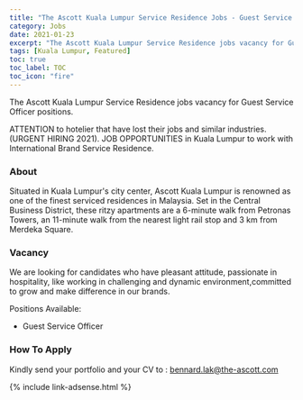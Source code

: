```yaml
---
title: "The Ascott Kuala Lumpur Service Residence Jobs - Guest Service Officer" 
category: Jobs 
date: 2021-01-23
excerpt: "The Ascott Kuala Lumpur Service Residence jobs vacancy for Guest Service Officer positions." 
tags: [Kuala Lumpur, Featured] 
toc: true 
toc_label: TOC 
toc_icon: "fire" 
--- 
```


The Ascott Kuala Lumpur Service Residence jobs vacancy for Guest Service Officer positions.

ATTENTION to hotelier that have lost their jobs and similar industries. (URGENT HIRING 2021). JOB OPPORTUNITIES in Kuala Lumpur to work with International Brand Service Residence. 

### About
Situated in Kuala Lumpur's city center, Ascott Kuala Lumpur is renowned as one of the finest serviced residences in Malaysia. Set in the Central Business District, these ritzy apartments are a 6-minute walk from Petronas Towers, an 11-minute walk from the nearest light rail stop and 3 km from Merdeka Square.

### Vacancy
We are looking for candidates who have pleasant attitude, passionate in hospitality, like working in challenging and dynamic environment,committed to grow and make difference in our brands.

Positions Available: 
- Guest Service Officer

### How To Apply
Kindly send your portfolio and your CV to : bennard.lak@the-ascott.com

{% include link-adsense.html %} 